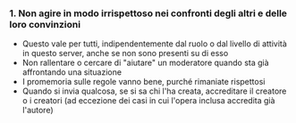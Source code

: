 ### 1. Non agire in modo irrispettoso nei confronti degli altri e delle loro convinzioni

- Questo vale per tutti, indipendentemente dal ruolo o dal livello di attività in questo server, anche se non sono presenti su di esso
- Non rallentare o cercare di "aiutare" un moderatore quando sta già affrontando una situazione
- I promemoria sulle regole vanno bene, purché rimaniate rispettosi
- Quando si invia qualcosa, se si sa chi l'ha creata, accreditare il creatore o i creatori (ad eccezione dei casi in cui l'opera inclusa accredita già l'autore)
